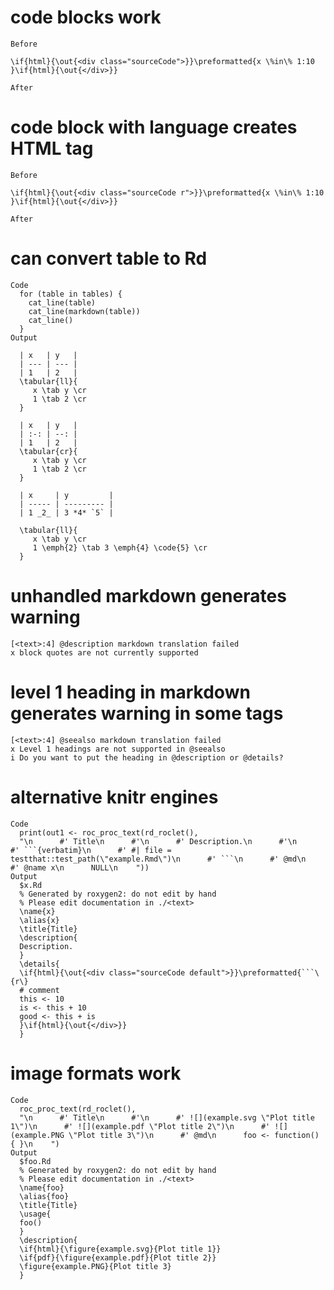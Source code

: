 # code blocks work

    Before
    
    \if{html}{\out{<div class="sourceCode">}}\preformatted{x \%in\% 1:10
    }\if{html}{\out{</div>}}
    
    After

# code block with language creates HTML tag

    Before
    
    \if{html}{\out{<div class="sourceCode r">}}\preformatted{x \%in\% 1:10
    }\if{html}{\out{</div>}}
    
    After

# can convert table to Rd

    Code
      for (table in tables) {
        cat_line(table)
        cat_line(markdown(table))
        cat_line()
      }
    Output
      
      | x   | y   |
      | --- | --- |
      | 1   | 2   |
      \tabular{ll}{
         x \tab y \cr
         1 \tab 2 \cr
      }
      
      | x   | y   |
      | :-: | --: |
      | 1   | 2   |
      \tabular{cr}{
         x \tab y \cr
         1 \tab 2 \cr
      }
      
      | x     | y         |
      | ----- | --------- |
      | 1 _2_ | 3 *4* `5` |
        
      \tabular{ll}{
         x \tab y \cr
         1 \emph{2} \tab 3 \emph{4} \code{5} \cr
      }
      

# unhandled markdown generates warning

    [<text>:4] @description markdown translation failed
    x block quotes are not currently supported

# level 1 heading in markdown generates warning in some tags

    [<text>:4] @seealso markdown translation failed
    x Level 1 headings are not supported in @seealso
    i Do you want to put the heading in @description or @details?

# alternative knitr engines

    Code
      print(out1 <- roc_proc_text(rd_roclet(),
      "\n      #' Title\n      #'\n      #' Description.\n      #'\n      #' ```{verbatim}\n      #' #| file = testthat::test_path(\"example.Rmd\")\n      #' ```\n      #' @md\n      #' @name x\n      NULL\n    "))
    Output
      $x.Rd
      % Generated by roxygen2: do not edit by hand
      % Please edit documentation in ./<text>
      \name{x}
      \alias{x}
      \title{Title}
      \description{
      Description.
      }
      \details{
      \if{html}{\out{<div class="sourceCode default">}}\preformatted{```\{r\}
      # comment
      this <- 10
      is <- this + 10
      good <- this + is
      }\if{html}{\out{</div>}}
      }
      

# image formats work

    Code
      roc_proc_text(rd_roclet(),
      "\n      #' Title\n      #'\n      #' ![](example.svg \"Plot title 1\")\n      #' ![](example.pdf \"Plot title 2\")\n      #' ![](example.PNG \"Plot title 3\")\n      #' @md\n      foo <- function() { }\n    ")
    Output
      $foo.Rd
      % Generated by roxygen2: do not edit by hand
      % Please edit documentation in ./<text>
      \name{foo}
      \alias{foo}
      \title{Title}
      \usage{
      foo()
      }
      \description{
      \if{html}{\figure{example.svg}{Plot title 1}}
      \if{pdf}{\figure{example.pdf}{Plot title 2}}
      \figure{example.PNG}{Plot title 3}
      }
      

